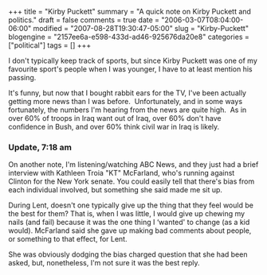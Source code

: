 +++
title = "Kirby Puckett"
summary = "A quick note on Kirby Puckett and politics."
draft = false
comments = true
date = "2006-03-07T08:04:00-06:00"
modified = "2007-08-28T19:30:47-05:00"
slug = "Kirby-Puckett"
blogengine = "2157ee6a-e598-433d-ad46-925676da20e8"
categories = ["political"]
tags = []
+++

<p>
I don&#39;t typically keep track of sports, but since Kirby Puckett was one of my favourite sport&#39;s people when I was younger, I have to at least mention his passing.
</p>
<p>
It&#39;s funny, but now that I bought rabbit ears for the TV, I&#39;ve been actually getting more news than I was before.&nbsp; Unfortunately, and in some ways fortunately, the numbers I&#39;m hearing from the news are quite high.&nbsp; As in over 60% of troops in Iraq want out of Iraq, over 60% don&#39;t have confidence in Bush, and over 60% think civil war in Iraq is likely.
</p>
<h3>Update, 7:18 am</h3>
<p>
On another note, I&#39;m listening/watching ABC News, and they just had a brief interview with Kathleen Troia &quot;KT&quot; McFarland, who&#39;s running against Clinton for the New York senate. You could easily tell that there&#39;s bias from each individual involved, but something she said made me sit up.
</p>
<p>
During Lent, doesn&#39;t one typically give up the thing that they feel would be the best for them? That is, when I was little, I would give up chewing my nails (and fail) because it was the one thing I &lsquo;wanted&#39; to change (as a kid would). McFarland said she gave up making bad comments about people, or something to that effect, for Lent.
</p>
<p>
She was obviously dodging the bias charged question that she had been asked, but, nonetheless, I&#39;m not sure it was the best reply. 
</p>

